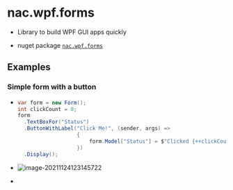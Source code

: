 # nac.wpf.forms

+ Library to build WPF GUI apps quickly

+ nuget package [`nac.wpf.forms`](https://nuget.org/)

## Examples

### Simple form with a button

+ ```c#
  var form = new Form();
  int clickCount = 0;
  form
    .TextBoxFor("Status")
    .ButtonWithLabel("Click Me!", (sender, args) =>
                     {
                         form.Model["Status"] = $"Clicked {++clickCount} times";
                     })
    .Display();
  ```

+ ![image-20211124123145722](assets/image-20211124123145722.png)
+ 
